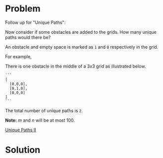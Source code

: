 
# Problem

Follow up for "Unique Paths":

Now consider if some obstacles are added to the grids. How many unique paths
would there be?

An obstacle and empty space is marked as `1` and `0` respectively in the grid.

For example,

There is one obstacle in the middle of a 3x3 grid as illustrated below.

    ```
    [
      [0,0,0],
      [0,1,0],
      [0,0,0]
    ]
    ```

The total number of unique paths is `2`.

**Note:** _m_ and _n_ will be at most 100.



[Unique Paths II](https://leetcode.com/problems/unique-paths-ii)

# Solution




